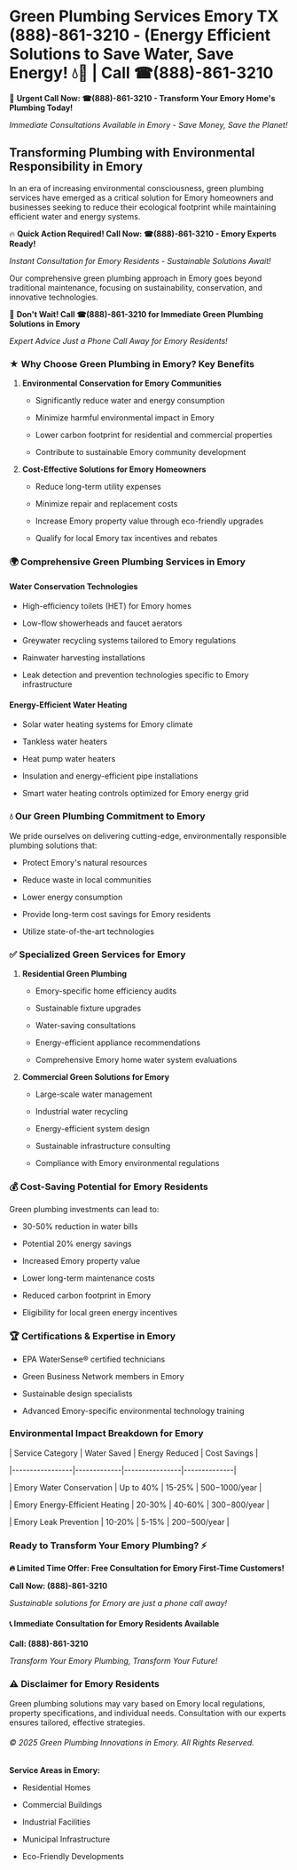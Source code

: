 # Green Plumbing Services Emory TX (888)-861-3210 - (Energy Efficient Solutions to Save Water, Save Energy! 💧🌿 | Call ☎(888)-861-3210

🚨 **Urgent Call Now: ☎(888)-861-3210 - Transform Your Emory Home's Plumbing Today!**
*Immediate Consultations Available in Emory - Save Money, Save the Planet!*

## Transforming Plumbing with Environmental Responsibility in Emory

In an era of increasing environmental consciousness, green plumbing services have emerged as a critical solution for Emory homeowners and businesses seeking to reduce their ecological footprint while maintaining efficient water and energy systems. 

🔥 **Quick Action Required! Call Now: ☎(888)-861-3210 - Emory Experts Ready!**
*Instant Consultation for Emory Residents - Sustainable Solutions Await!*

Our comprehensive green plumbing approach in Emory goes beyond traditional maintenance, focusing on sustainability, conservation, and innovative technologies.

🚨 **Don't Wait! Call ☎(888)-861-3210 for Immediate Green Plumbing Solutions in Emory**
*Expert Advice Just a Phone Call Away for Emory Residents!*

### ★ Why Choose Green Plumbing in Emory? Key Benefits

1. **Environmental Conservation for Emory Communities** 
   - Significantly reduce water and energy consumption
   - Minimize harmful environmental impact in Emory
   - Lower carbon footprint for residential and commercial properties
   - Contribute to sustainable Emory community development

2. **Cost-Effective Solutions for Emory Homeowners** 
   - Reduce long-term utility expenses
   - Minimize repair and replacement costs
   - Increase Emory property value through eco-friendly upgrades
   - Qualify for local Emory tax incentives and rebates

### 🌍 Comprehensive Green Plumbing Services in Emory

#### Water Conservation Technologies
- High-efficiency toilets (HET) for Emory homes
- Low-flow showerheads and faucet aerators
- Greywater recycling systems tailored to Emory regulations
- Rainwater harvesting installations
- Leak detection and prevention technologies specific to Emory infrastructure

#### Energy-Efficient Water Heating
- Solar water heating systems for Emory climate
- Tankless water heaters
- Heat pump water heaters
- Insulation and energy-efficient pipe installations
- Smart water heating controls optimized for Emory energy grid

### 💧 Our Green Plumbing Commitment to Emory

We pride ourselves on delivering cutting-edge, environmentally responsible plumbing solutions that:
- Protect Emory's natural resources
- Reduce waste in local communities
- Lower energy consumption
- Provide long-term cost savings for Emory residents
- Utilize state-of-the-art technologies

### ✅ Specialized Green Services for Emory

1. **Residential Green Plumbing**
   - Emory-specific home efficiency audits
   - Sustainable fixture upgrades
   - Water-saving consultations
   - Energy-efficient appliance recommendations
   - Comprehensive Emory home water system evaluations

2. **Commercial Green Solutions for Emory**
   - Large-scale water management
   - Industrial water recycling
   - Energy-efficient system design
   - Sustainable infrastructure consulting
   - Compliance with Emory environmental regulations

### 💰 Cost-Saving Potential for Emory Residents

Green plumbing investments can lead to:
- 30-50% reduction in water bills
- Potential 20% energy savings
- Increased Emory property value
- Lower long-term maintenance costs
- Reduced carbon footprint in Emory
- Eligibility for local green energy incentives

### 🏆 Certifications & Expertise in Emory

- EPA WaterSense® certified technicians
- Green Business Network members in Emory
- Sustainable design specialists
- Advanced Emory-specific environmental technology training

### Environmental Impact Breakdown for Emory

| Service Category | Water Saved | Energy Reduced | Cost Savings |
|-----------------|-------------|----------------|--------------|
| Emory Water Conservation | Up to 40% | 15-25% | $500-$1000/year |
| Emory Energy-Efficient Heating | 20-30% | 40-60% | $300-$800/year |
| Emory Leak Prevention | 10-20% | 5-15% | $200-$500/year |

### Ready to Transform Your Emory Plumbing? ⚡

**🔥 Limited Time Offer: Free Consultation for Emory First-Time Customers!**

**Call Now: (888)-861-3210**
*Sustainable solutions for Emory are just a phone call away!*

#### 📞 Immediate Consultation for Emory Residents Available

**Call: (888)-861-3210**
*Transform Your Emory Plumbing, Transform Your Future!*

### ⚠️ Disclaimer for Emory Residents

Green plumbing solutions may vary based on Emory local regulations, property specifications, and individual needs. Consultation with our experts ensures tailored, effective strategies.

###### © 2025 Green Plumbing Innovations in Emory. All Rights Reserved.

**Service Areas in Emory:** 
- Residential Homes
- Commercial Buildings
- Industrial Facilities
- Municipal Infrastructure
- Eco-Friendly Developments